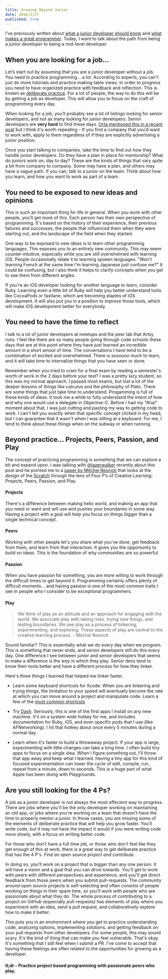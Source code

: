 ```yaml
---
title: Growing Beyond Junior
date: 2016/2/27
published: true
---
```


I've previously written about [what a junior developer should know](http://dbgrandi.github.io/minimum_viable_programmer/) and [what makes a great programmer](http://dbgrandi.github.io/good_great_10x/). Today, I want to talk about the path from being a junior developer to being a mid-level developer.

## When you are looking for a job…

Let’s start out by assuming that you are a junior developer without a job. You need to practice programming… a lot. According to experts, you can't just do more tutorials and practice making table views. In order to progress you need to have organized practice with feedback and reflection. This is known as [deliberate practice](https://en.wikipedia.org/wiki/Practice_(learning_method)#Deliberate_practice). For a lot of people, the way to do this will be by getting a job as developer. This will allow you to focus on the craft of programming every day.

When looking for a job, you’ll probably see a lot of listings looking for senior developers, and not as many looking for junior developers. Senior developers are **very hard** to find these days. [Orta mentioned this in a recent post](http://artsy.github.io/blog/2016/01/30/iOS-Junior-Interviews/) but I think it's worth repeating - If you find a company that you’d want to work with, apply to them regardless of if they are explicitly advertising a junior position.

Once you start talking to companies, take the time to find out how they handle junior developers. Do they have a plan in place for mentorship? What do juniors work on, day to day? These are the kinds of things that vary quite a bit from company to company. Some may have a plan, and others may have a vague path. If you can, talk to a junior on the team. Think about how you learn, and how you want to work as part of a team.

## You need to be exposed to new ideas and opinions

This is such an important thing for life in general. When you work with other people, you'll get more of this. Each person has their own perspective of programming. It's based on the history of their experience, their previous failures and successes, the people that influenced them when they were starting out, and the landscape of the field when they started.

One way to be exposed to new ideas is to learn other programming languages. This exposes you to an entirely new community. This may seem counter-intuitive, especially while you are still overwhelmed with learning iOS. People occasionally relate it to learning spoken languages. "Won't learning French at the same time I'm learning Japanese just confuse me?" It could be confusing, but I also think it helps to clarify concepts when you get to see them from different angles.

If you're an iOS developer looking for another language to learn, consider Ruby. Learning even a little bit of Ruby will help you better understand tools like CocoaPods or fastlane, which are becoming staples of iOS development. It will also put you in a position to *improve* those tools, which will make iOS development better for everybody.

## You need to have the time to reflect

I talk to a lot of junior developers at meetups and the peer lab that Artsy runs. I feel like there are so many people going through code schools these days that are at this point where they have just learned an incredible amount in a short amout of time. The conversations I have tend to be a combination of excited and overwhelmed. There is *soooooo* much to learn, and it will take time to internalize things that you have seen or done.

Remember when you tried to cram for a final exam by reading a semester's worth of work in the 2 days before your test? I was a pretty lazy student, so this was my normal approach. I passed most exams, but lost a lot of the deeper lessons of things like calculus and the philosophy of Plato. There are some things that just take time to understand. Progamming is full of these kinds of ideas. It took me a while to fully understand the intent of how and why one would use a delegate in Objective-C. Before I had my "Aha!" moment about that, I was just cutting and pasting my way to getting code to work. I can't tell you exactly when that specific concept clicked in my head, but I can guarantee that it wasn't when I was sitting at a keyboard. For me, I tend to think about these things when on the subway or when running.

## Beyond practice… Projects, Peers, Passion, and Play

The concept of practicing programming is something that we can explore a bit and expand upon. I was talking with [@lazerwalker](https://twitter.com/lazerwalker) recently about this post and he pointed me to a [paper by Mitchel Resnick](http://web.media.mit.edu/~mres/papers/constructionism-2014.pdf) that looks at the design of the [Scratch](https://scratch.mit.edu) through the lens of Four P’s of Creative Learning: Projects, Peers, Passion, and Play.

#### Projects

There's a difference between making hello world, and making an app that you need or want and will use and pushes your boundaries in some way. Having a project with a goal will help you focus on things bigger than a single technical concept.

#### Peers

Working with other people let's you share what you've done, get feedback from them, and learn from that interaction. It gives you the opportunity to build on ideas. This is the foundation of why communities are so powerful.

#### Passion

When you have passion for something, you are more willing to work through the difficult times to get beyond it. Programming certainly offers plenty of difficult moments… and having passion is one of the most common traits I see in people who I consider to be exceptional programmers.

#### Play

> We think of play as an attitude and an approach for engaging with the world. We associate play with taking risks, trying new things, and testing boundaries. We see play as a process of tinkering, experimenting, and exploring. These aspects of play are central to the creative learning process. - Mitchel Resnick

Sound familiar? This is essentially what we do every day when we program. This is something that never ends, and senior developers still do this every day. One difference I see between junior and senior developers that seems to make a difference is the *way* in which they play. Senior devs tend to know their tools better and have a different process for how they tinker.

Here's three things I learned that helped me tinker faster.

- Learn some keyboard shortcuts for Xcode. When you are tinkering and trying things, the limitation to your speed will eventually become the rate at which you can move around a project and manipulate code. Learn a few of the [most common shortcuts](https://spin.atomicobject.com/2014/03/23/xcode-keyboard-shortcuts/)

- Try [Dash](https://kapeli.com/dash). Seriously, this is one of the first apps I install on any new machine. It's on a system wide hotkey for me, and includes documentation for Ruby, iOS, and even specific pods that I use (like AFNetworking). I hit that hotkey about once every 5 minutes during a normal day.

- Learn when it's faster to build a throwaway project. If your app is large, experimenting with little changes can take a long time. I often build tiny apps to focus on a single idea. When I figure something out, I'll throw that app away and keep what I learned. Having a tiny app for this kind of focused experimentation can lower the cycle of edit, compile, run, repeat from a minute, down to seconds. This is a huge part of what Apple has been doing with Playgrounds.


## Are you still looking for the 4 Ps?

A job as a junior developer is not always the most effecient way to progress. There are jobs where you'll be the only developer working on maintaining an old app, or jobs where you're working on a team that doesn't have the time to properly mentor a junior. In those cases, you are missing some of the elements of deliberate practice that will help you grow faster. You'll  write code, but it may not have the impact it would if you were writing code more slowly, with a focus on writing better code.

For those who don't have a full time job, or those who don't feel like they get enough of this at work, there is a great way to get deliberate practice that has the 4 P's. *Find an open source project and contribute.*

In doing so, you'll work on a project that is bigger than any one person. It will have a vision and a goal that you can drive towards. You'll get to work with peers with different perspectives and experience, and you'll get direct feedback from those peers when you submit pull-requests. The community around open source projects is self-selecting and often consists of people working on things in their spare time, so you'll work with people who are passionate about what they do. The whole process of contributing to a project on GitHub (especially pull-requests) has elements of play where you experiment with an idea, send a pull request, and collaboratively explore how to make it better.

This puts you in an environment where you get to practice understanding code, analyzing options, implementing solutions, and getting feedback on your pull requests from other developers. For some people, this may sound scary. It's the kind of thing that can make you feel vulnerable. That's okay. It's something that I still feel when I submit a PR. I've come to accept that having these feelings are often related to the opportunities for growing as a developer.

#### tl;dr - Practice project based programming with passionate peers who play.
